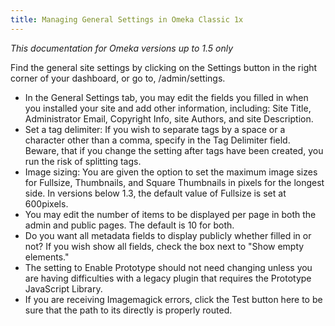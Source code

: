 ```yaml
---
title: Managing General Settings in Omeka Classic 1x
---
```

*This documentation for Omeka versions up to 1.5 only*

Find the general site settings by clicking on the Settings button in the right corner of your dashboard, or go to, /admin/settings.

-   In the General Settings tab, you may edit the fields you filled in when you installed your site and add other information, including: Site Title, Administrator Email, Copyright Info, site Authors, and site Description.
-   Set a tag delimiter: If you wish to separate tags by a space or a character other than a comma, specify in the Tag Delimiter field. Beware, that if you change the setting after tags have been created, you run the risk of splitting tags.
-   Image sizing: You are given the option to set the maximum image sizes for Fullsize, Thumbnails, and Square Thumbnails in pixels for the longest side. In versions below 1.3, the default value of Fullsize is set at 600pixels.
-   You may edit the number of items to be displayed per page in both the admin and public pages. The default is 10 for both.
-   Do you want all metadata fields to display publicly whether filled in or not? If you wish show all fields, check the box next to "Show empty elements."
-   The setting to Enable Prototype should not need changing unless you are having difficulties with a legacy plugin that requires the Prototype JavaScript Library.
-   If you are receiving Imagemagick errors, click the Test button here to be sure that the path to its directly is properly routed.
